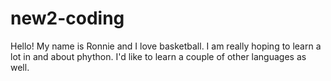 # new2-coding

Hello! My name is Ronnie and I love basketball. I am really hoping to learn a lot in and about phython. I'd like to learn a couple of other languages as well.
